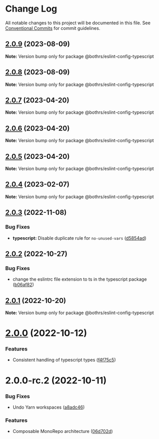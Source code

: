 # Change Log

All notable changes to this project will be documented in this file.
See [Conventional Commits](https://conventionalcommits.org) for commit guidelines.

## [2.0.9](https://github.com/bothrs/eslint-config/compare/@bothrs/eslint-config-typescript@2.0.8...@bothrs/eslint-config-typescript@2.0.9) (2023-08-09)

**Note:** Version bump only for package @bothrs/eslint-config-typescript

## [2.0.8](https://github.com/bothrs/eslint-config/compare/@bothrs/eslint-config-typescript@2.0.7...@bothrs/eslint-config-typescript@2.0.8) (2023-08-09)

**Note:** Version bump only for package @bothrs/eslint-config-typescript

## [2.0.7](https://github.com/bothrs/eslint-config/compare/@bothrs/eslint-config-typescript@2.0.6...@bothrs/eslint-config-typescript@2.0.7) (2023-04-20)

**Note:** Version bump only for package @bothrs/eslint-config-typescript

## [2.0.6](https://github.com/bothrs/eslint-config/compare/@bothrs/eslint-config-typescript@2.0.5...@bothrs/eslint-config-typescript@2.0.6) (2023-04-20)

**Note:** Version bump only for package @bothrs/eslint-config-typescript

## [2.0.5](https://github.com/bothrs/eslint-config/compare/@bothrs/eslint-config-typescript@2.0.4...@bothrs/eslint-config-typescript@2.0.5) (2023-04-20)

**Note:** Version bump only for package @bothrs/eslint-config-typescript

## [2.0.4](https://github.com/bothrs/eslint-config/compare/@bothrs/eslint-config-typescript@2.0.3...@bothrs/eslint-config-typescript@2.0.4) (2023-02-07)

**Note:** Version bump only for package @bothrs/eslint-config-typescript

## [2.0.3](https://github.com/bothrs/eslint-config/compare/@bothrs/eslint-config-typescript@2.0.2...@bothrs/eslint-config-typescript@2.0.3) (2022-11-08)

### Bug Fixes

- **typescript:** Disable duplicate rule for `no-unused-vars` ([d5854ad](https://github.com/bothrs/eslint-config/commit/d5854adb62e5890e6b6426c5523e16f207768911))

## [2.0.2](https://github.com/bothrs/eslint-config/compare/@bothrs/eslint-config-typescript@2.0.1...@bothrs/eslint-config-typescript@2.0.2) (2022-10-27)

### Bug Fixes

- change the eslintrc file extension to ts in the typescript package ([b06af82](https://github.com/bothrs/eslint-config/commit/b06af823521c8ef7e63d3d89564505abb438cd07))

## [2.0.1](https://github.com/bothrs/eslint-config/compare/@bothrs/eslint-config-typescript@2.0.0...@bothrs/eslint-config-typescript@2.0.1) (2022-10-20)

**Note:** Version bump only for package @bothrs/eslint-config-typescript

# [2.0.0](https://github.com/bothrs/eslint-config/compare/@bothrs/eslint-config-typescript@2.0.0-rc.2...@bothrs/eslint-config-typescript@2.0.0) (2022-10-12)

### Features

- Consistent handling of typescript types ([f4f75c5](https://github.com/bothrs/eslint-config/commit/f4f75c5e787e4122251cde6e3feea12ee057eb4f))

# 2.0.0-rc.2 (2022-10-11)

### Bug Fixes

- Undo Yarn workspaces ([a8adc46](https://github.com/bothrs/eslint-config/commit/a8adc460d3034d9240300880e44ba39d97d95c32))

### Features

- Composable MonoRepo architecture ([06d702d](https://github.com/bothrs/eslint-config/commit/06d702d2fe6286b4d01aaabdb404c95ee74f801e))
